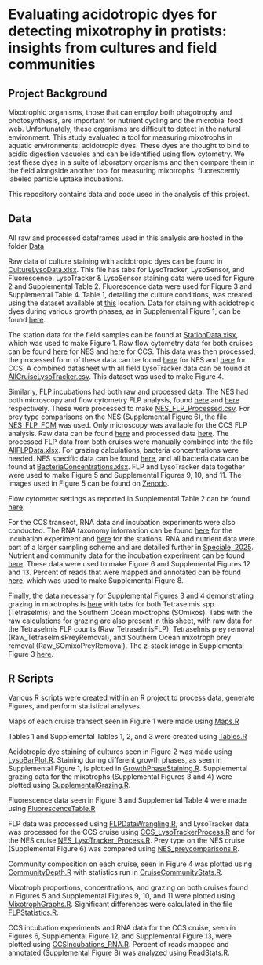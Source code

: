 # Evaluating acidotropic dyes for detecting mixotrophy in protists: insights from cultures and field communities

## Project Background
Mixotrophic organisms, those that can employ both phagotrophy and photosynthesis, are important for nutrient cycling and the microbial food web. Unfortunately, these organisms are difficult to detect in the natural environment. This study evaluated a tool for measuring mixotrophs in aquatic environments: acidotropic dyes. These dyes are thought to bind to acidic digestion vacuoles and can be identified using flow cytometry. We test these dyes in a suite of laboratory organisms and then compare them in the field alongside another tool for measuring mixotrophs: fluorescently labeled particle uptake incubations.

This repository contains data and code used in the analysis of this project. 
## Data
All raw and processed dataframes used in this analysis are hosted in the folder [Data](https://github.com/CohenLabUGA/AcidotropicDyes/tree/main/Data)

Raw data of culture staining with acidotropic dyes can be found in [CultureLysoData.xlsx](https://github.com/CohenLabUGA/AcidotropicDyes/blob/main/Data/CultureLysoData.xlsx). This file has tabs for LysoTracker, LysoSensor, and Fluorescence. LysoTracker & LysoSensor staining data were used for Figure 2 and Supplemental Table 2. Fluorescence data were used for Figure 3 and Supplemental Table 4. Table 1, detailing the culture conditions, was created using the dataset available at [this](https://github.com/CohenLabUGA/AcidotropicDyes/blob/main/Data/Table1.xlsx) location. Data for staining with acidotropic dyes during various growth phases, as in Supplemental Figure 1, can be found [here](https://github.com/CohenLabUGA/AcidotropicDyes/blob/main/Data/StainingGrowthPhases.xlsx).

The station data for the field samples can be found at [StationData.xlsx](https://github.com/CohenLabUGA/AcidotropicDyes/blob/main/Data/StationData.xlsx), which was used to make Figure 1. Raw flow cytometry data for both cruises can be found [here](https://github.com/CohenLabUGA/AcidotropicDyes/blob/main/Data/20241205_NESLysoTrackerRaw.xlsx) for NES and [here](https://github.com/CohenLabUGA/AcidotropicDyes/blob/main/Data/20241203_CCSLysoTrackerRaw.xlsx) for CCS. This data was then processed; the processed form of these data can be found [here](https://github.com/CohenLabUGA/AcidotropicDyes/blob/main/Data/20241205_NESLysoTrackerProcessed.csv) for NES and [here](https://github.com/CohenLabUGA/AcidotropicDyes/blob/main/Data/20241203_CCSLysoTrackerProcessed.csv) for CCS. A combined datasheet with all field LysoTracker data can be found at [AllCruiseLysoTracker.csv](https://github.com/CohenLabUGA/AcidotropicDyes/blob/main/Data/AllCruiseLysoTracker.csv). This dataset was used to make Figure 4.

Similarly, FLP incubations had both raw and processed data. The NES had both microscopy and flow cytometry FLP analysis, found [here](https://github.com/CohenLabUGA/AcidotropicDyes/blob/main/Data/NES_FLP_Microscopy.xlsx) and [here](https://github.com/CohenLabUGA/AcidotropicDyes/blob/main/Data/NES_FLP_FCM.xlsx) respectively. These were processed to make [NES_FLP_Processed.csv](https://github.com/CohenLabUGA/AcidotropicDyes/blob/main/Data/NES_FLP_Processed.csv). For prey type comparisons on the NES (Supplemental Figure 6), the file [NES_FLP_FCM](https://github.com/CohenLabUGA/AcidotropicDyes/blob/main/Data/NES_FLP_FCM.xlsx) was used. Only microscopy was available for the CCS FLP analysis. Raw data can be found [here](https://github.com/CohenLabUGA/AcidotropicDyes/blob/main/Data/CCSRawFLP.xlsx) and processed data [here](https://github.com/CohenLabUGA/AcidotropicDyes/blob/main/Data/CCS_FLP_Processed.csv). The processed FLP data from both cruises were manually combined into the file [AllFLPData.xlsx](https://github.com/CohenLabUGA/AcidotropicDyes/blob/main/Data/AllFLPData.xlsx). For grazing calculations, bacteria concentrations were needed. NES specific data can be found [here](https://github.com/CohenLabUGA/AcidotropicDyes/blob/main/Data/NESBacteria.xlsx), and all bacteria data can be found at [BacteriaConcentrations.xlsx](https://github.com/CohenLabUGA/AcidotropicDyes/blob/main/Data/BacteriaConcentrations.xlsx). FLP and LysoTracker data together were used to make Figure 5 and Supplemental Figures 9, 10, and 11. The images used in Figure 5 can be found on [Zenodo](https://zenodo.org/records/17108625). 

Flow cytometer settings as reported in Supplemental Table 2 can be found [here](https://github.com/CohenLabUGA/AcidotropicDyes/blob/main/Data/FlowCytometerInfo.xlsx). 

For the CCS transect, RNA data and incubation experiments were also conducted. The RNA taxonomy information can be found [here](https://github.com/CohenLabUGA/AcidotropicDyes/blob/main/Data/CubiTaxa.xlsx) for the incubation experiment and [here](https://github.com/CohenLabUGA/AcidotropicDyes/blob/main/Data/station_protist_taxonomy.csv) for the stations. RNA and nutrient data were part of a larger sampling scheme and are detailed further in [Speciale, 2025](https://cdr.lib.unc.edu/concern/dissertations/3j333h201?locale=en).  Nutrient and community data for the incubation experiment can be found [here](https://github.com/CohenLabUGA/AcidotropicDyes/blob/main/Data/CCSIncubations.xlsx). These data were used to make Figure 6 and Supplemental Figures 12 and 13. Percent of reads that were mapped and annotated can be found [here](https://github.com/CohenLabUGA/AcidotropicDyes/blob/main/Data/PUPCYCLE_Reads_Stats.xlsx), which was used to make Supplemental Figure 8.

Finally, the data necessary for Supplemental Figures 3 and 4 demonstrating grazing in mixotrophs is [here](https://github.com/CohenLabUGA/AcidotropicDyes/blob/main/Data/SupplementalGrazing.xlsx) with tabs for both Tetraselmis spp. (Tetraselmis) and the Southern Ocean mixotrophs (SOmixos). Tabs with the raw calculations for grazing are also present in this sheet, with raw data for the Tetraselmis FLP counts (Raw_TetraselmisFLP), Tetraselmis prey removal (Raw_TetraselmisPreyRemoval), and Southern Ocean mixotroph prey removal (Raw_SOmixoPreyRemoval). The z-stack image in Supplemental Figure 3 [here](https://github.com/CohenLabUGA/AcidotropicDyes/blob/main/Data/TetraZStack-1.png). 
## R Scripts
Various R scripts were created within an R project to process data, generate Figures, and perform statistical analyses. 

Maps of each cruise transect seen in Figure 1 were made using [Maps.R](https://github.com/CohenLabUGA/AcidotropicDyes/blob/main/Code/Maps.R)

Tables 1 and Supplemental Tables 1, 2, and 3 were created using [Tables.R](https://github.com/CohenLabUGA/AcidotropicDyes/blob/main/Code/Tables.R)

Acidotropic dye staining of cultures seen in Figure 2 was made using [LysoBarPlot.R](https://github.com/CohenLabUGA/AcidotropicDyes/blob/main/Code/LysoBarPlot.R). Staining during different growth phases, as seen in Supplemental Figure 1, is plotted in [GrowthPhaseStaining.R](https://github.com/CohenLabUGA/AcidotropicDyes/blob/main/Code/GrowthPhaseStaining.R). Supplemental grazing data for the mixotrophs (Supplemental Figures 3 and 4) were plotted using [SupplementalGrazing.R](https://github.com/CohenLabUGA/AcidotropicDyes/blob/main/Code/SupplementalGrazing.R).

Fluorescence data seen in Figure 3 and Supplemental Table 4 were made using [FluorescenceTable.R](https://github.com/CohenLabUGA/AcidotropicDyes/blob/main/Code/FluoresenceTable.R)

FLP data was processed using [FLPDataWrangling.R](https://github.com/CohenLabUGA/AcidotropicDyes/blob/main/Code/FLPDataWrangling.R), and LysoTracker data was processed for the CCS cruise using [CCS_LysoTrackerProcess.R](https://github.com/CohenLabUGA/AcidotropicDyes/blob/main/Code/CCS_LysoTrackerProcess.R) and for the NES cruise [NES_LysoTracker_Process.R](https://github.com/CohenLabUGA/AcidotropicDyes/blob/main/Code/NES_LysoTracker_Process.R). Prey type on the NES cruise (Supplemental Figure 6) was compared using [NES_preycomparisons.R](https://github.com/CohenLabUGA/AcidotropicDyes/blob/main/Code/NES_preycomparisons.R).

Community composition on each cruise, seen in Figure 4 was plotted using [CommunityDepth.R](https://github.com/CohenLabUGA/AcidotropicDyes/blob/main/Code/CommunityDepth.R) with statistics run in [CruiseCommunityStats.R](https://github.com/CohenLabUGA/AcidotropicDyes/blob/main/Code/CruiseCommunityStats.R). 

Mixotroph proportions, concentrations, and grazing on both cruises found in Figures 5 and Supplemental Figures 9, 10, and 11 were plotted using [MixotrophGraphs.R](https://github.com/CohenLabUGA/AcidotropicDyes/blob/main/Code/MixotrophGraphs.R). Significant differences were calculated in the file [FLPStatistics.R](https://github.com/CohenLabUGA/AcidotropicDyes/blob/main/Code/FLPStatistics.R). 

CCS incubation experiments and RNA data for the CCS cruise, seen in Figures 6, Supplemental Figure 12, and Supplemental Figure 13, were plotted using [CCSIncubations_RNA.R](https://github.com/CohenLabUGA/AcidotropicDyes/blob/main/Code/CCSIncubations_RNA.R). Percent of reads mapped and annotated (Supplemental Figure 8) was analyzed using [ReadStats.R](https://github.com/CohenLabUGA/AcidotropicDyes/blob/main/Code/ReadStats.R).
